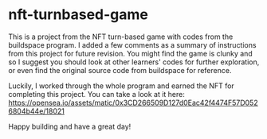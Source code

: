 # nft-turnbased-game

This is a project from the NFT turn-based game with codes from the buildspace program. I added a few comments as a summary of instructions from this project for future revision. You might find the game is clunky and so I suggest you should look at other learners' codes for further exploration, or even find the original source code from buildspace for reference.

Luckily, I worked through the whole program and earned the NFT for completing this project. You can take a look at it here: https://opensea.io/assets/matic/0x3CD266509D127d0Eac42f4474F57D0526804b44e/18021 

Happy building and have a great day!
